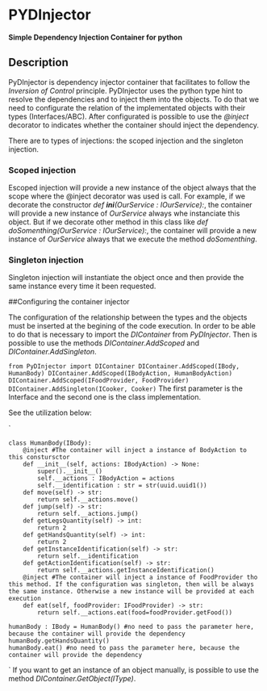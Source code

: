 # PYDInjector
**Simple Dependency Injection Container for python**

## Description

PyDInjector is dependency injector container that facilitates to follow the *Inversion of Control* principle. PyDInjector uses the python type hint to
resolve the dependencies and to inject them into the objects. To do that we need to configurate the relation of the implementated objects with their types
(Interfaces/ABC). After configurated is possible to use the *@inject* decorator to indicates whether the container should inject the dependency.

There are to types of injections: the scoped injection and the singleton injection.

### Scoped injection

Escoped injection will provide a new instance of the object always that the scope where the @inject decorator was used is call. For example, if we decorate
the constructor *def __ini__(OurService : IOurService):*, the container will provide a new instance of *OurService* always whe instanciate this object. But 
if we decorate other method in this class like *def doSomenthing(OurService : IOurService):*, the container will provide a new instance of *OurService* 
always that we execute the method *doSomenthing*.

### Singleton injection

Singleton injection will instantiate the object once and then provide the same instance every time it been requested.

##Configuring the container injector

The configuration of the relationship between the types and the objects must be inserted at the begining of the code execution. In order to be able to 
do that is necessary to import the  *DIContainer* from *PyDInjector*. Then is possible to use the methods 
*DIContainer.AddScoped* and *DIContainer.AddSingleton*.

`
    from PyDInjector import DIContainer
    DIContainer.AddScoped(IBody, HumanBody)
    DIContainer.AddScoped(IBodyAction, HumanBodyAction)
    DIContainer.AddScoped(IFoodProvider, FoodProvider)
    DIContainer.AddSingleton(ICooker, Cooker)
`
The first parameter is the Interface and the second one is the class implementation.

See the utilization below:

`
    
    class HumanBody(IBody):    
        @inject #The container will inject a instance of BodyAction to this constursctor
        def __init__(self, actions: IBodyAction) -> None:        
            super().__init__()
            self.__actions : IBodyAction = actions
            self.__identification : str = str(uuid.uuid1())    
        def move(self) -> str:
            return self.__actions.move()
        def jump(self) -> str:
            return self.__actions.jump()
        def getLegsQuantity(self) -> int:
            return 2
        def getHandsQuantity(self) -> int:
            return 2
        def getInstanceIdentification(self) -> str:
            return self.__identification
        def getActionIdentification(self) -> str:
            return self.__actions.getInstanceIdentification()
        @inject #The container will inject a instance of FoodProvider tho this method. If the configuration was singleton, then will be always the same instance. Otherwise a new instance will be provided at each execution 
        def eat(self, foodProvider: IFoodProvider) -> str:
            return self.__actions.eat(food=foodProvider.getFood())
        
    humanBody : IBody = HumanBody() #no need to pass the parameter here, because the container will provide the dependency       
    humanBody.getHandsQuantity()
    humanBody.eat() #no need to pass the parameter here, because the container will provide the dependency       
`
If you want to get an instance of an object manually, is possible to use the method *DIContainer.GetObject(IType)*.

